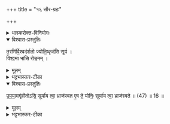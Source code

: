 +++
title = "१६ सौर-ग्रहः"

+++

<details><summary>भास्करोक्त-विनियोगः</summary>

1अतिग्राह्याणां तृतीयं सौर्यं गृह्णाति - तरणिरिति गायत्र्य् एकयजुरन्ता ॥ 
</details>

<details open><summary>विश्वास-प्रस्तुतिः</summary>

त॒रणि॑र्वि॒श्वद॑र्शतो ज्योति॒ष्कृद॑सि सूर्य ।  
विश्व॒मा भा॑सि रोच॒नम् ।
</details>

<details><summary>मूलम्</summary>

त॒रणि॑र्वि॒श्वद॑र्शतो ज्योति॒ष्कृद॑सि सूर्य ।  
विश्व॒मा भा॑सि रोच॒नम् ।
</details>

<details><summary>भट्टभास्कर-टीका</summary>

हे सूर्य! तरणिस् तरणशीलः गत्वरस् तारयिता वा दुरितानां विश्वदर्शतः विश्वस्य साक्षाद्द्रष्टा । दासी भारादिर्द्रष्टव्यः ।  
यद्वा - विश्वं दर्शतं द्रष्टव्यं यस्य । 'बहुव्रीहौ विश्वं सञ्ज्ञायाम्' इति विश्वशब्दस्य अन्तोदात्तत्वम् ।  
ज्योतिष्कृज् ज्योतिषां ग्रहनक्षत्राणां कर्ता एवं महानुभावस्त्वम् असि ।  
त्वं विश्वं रोचनं रोचनशीलम् आभासि त्वमेव वा आभासयस्य् आत्मज्योतिस्त्वमसीति ।  
</details>


<details open><summary>विश्वास-प्रस्तुतिः</summary>

उ॒प॒या॒मगृ॑हीतोऽसि॒ सूर्या॑य त्वा॒ भ्राज॑स्वत ए॒ष ते॒ योनिः॒ सूर्या॑य त्वा॒ भ्राज॑स्वते ॥ (47) ॥ 16 ॥  
</details>

<details><summary>मूलम्</summary>

उ॒प॒या॒मगृ॑हीतोऽसि॒ सूर्या॑य त्वा॒ भ्राज॑स्वत ए॒ष ते॒ योनिः॒ सूर्या॑य त्वा॒ भ्राज॑स्वते ॥ (47) ॥ 16 ॥  
</details>

<details><summary>भट्टभास्कर-टीका</summary>

उपयामगृहीत इति व्याख्यातम् । सूर्याय त्वा भ्राजस्वते दीप्तिमते गृह्णाम्य् एष ते योनिरिति ॥
इति तैत्तिरीयारण्यके तृतीये षोडशोऽनुवाकः ॥  
</details>
